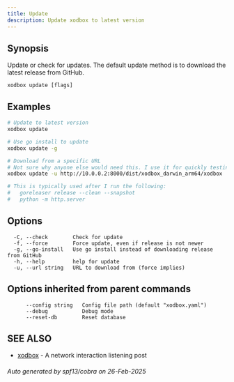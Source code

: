 ```yaml
---
title: Update
description: Update xodbox to latest version
---
```


## Synopsis

Update or check for updates.
The default update method is to download the latest release from GitHub.

```
xodbox update [flags]
```

## Examples

```bash
# Update to latest version
xodbox update
```

```bash
# Use go install to update
xodbox update -g
```

```bash
# Download from a specific URL
# Not sure why anyone else would need this. I use it for quickly testing builds on different machines.
xodbox update -u http://10.0.0.2:8000/dist/xodbox_darwin_arm64/xodbox

# This is typically used after I run the following:
#	goreleaser release --clean --snapshot
#	python -m http.server


```

## Options

```
  -C, --check        Check for update
  -f, --force        Force update, even if release is not newer
  -g, --go-install   Use go install instead of downloading release from GitHub
  -h, --help         help for update
  -u, --url string   URL to download from (force implies)
```

## Options inherited from parent commands

```
      --config string   Config file path (default "xodbox.yaml")
      --debug           Debug mode
      --reset-db        Reset database
```

## SEE ALSO

* [xodbox](_index.md)	 - A network interaction listening post

###### Auto generated by spf13/cobra on 26-Feb-2025
